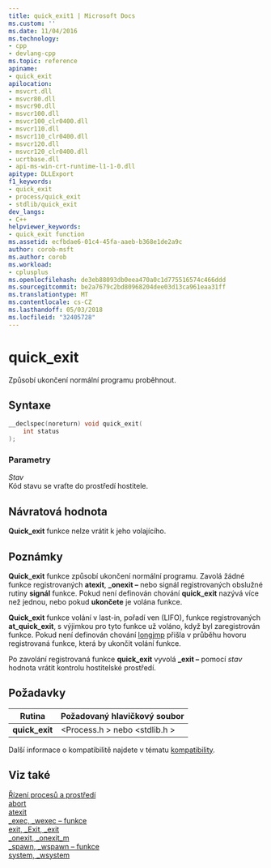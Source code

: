 ```yaml
---
title: quick_exit1 | Microsoft Docs
ms.custom: ''
ms.date: 11/04/2016
ms.technology:
- cpp
- devlang-cpp
ms.topic: reference
apiname:
- quick_exit
apilocation:
- msvcrt.dll
- msvcr80.dll
- msvcr90.dll
- msvcr100.dll
- msvcr100_clr0400.dll
- msvcr110.dll
- msvcr110_clr0400.dll
- msvcr120.dll
- msvcr120_clr0400.dll
- ucrtbase.dll
- api-ms-win-crt-runtime-l1-1-0.dll
apitype: DLLExport
f1_keywords:
- quick_exit
- process/quick_exit
- stdlib/quick_exit
dev_langs:
- C++
helpviewer_keywords:
- quick_exit function
ms.assetid: ecfbdae6-01c4-45fa-aaeb-b368e1de2a9c
author: corob-msft
ms.author: corob
ms.workload:
- cplusplus
ms.openlocfilehash: de3eb88093db0eea470a0c1d775516574c466ddd
ms.sourcegitcommit: be2a7679c2bd80968204dee03d13ca961eaa31ff
ms.translationtype: MT
ms.contentlocale: cs-CZ
ms.lasthandoff: 05/03/2018
ms.locfileid: "32405728"
---
```

# <a name="quickexit"></a>quick_exit

Způsobí ukončení normální programu proběhnout.

## <a name="syntax"></a>Syntaxe

```C
__declspec(noreturn) void quick_exit(
    int status
);
```

### <a name="parameters"></a>Parametry

*Stav*<br/>
Kód stavu se vraťte do prostředí hostitele.

## <a name="return-value"></a>Návratová hodnota

**Quick_exit** funkce nelze vrátit k jeho volajícího.

## <a name="remarks"></a>Poznámky

**Quick_exit** funkce způsobí ukončení normální programu. Zavolá žádné funkce registrovaných **atexit**, **_onexit –** nebo signál registrovaných obslužné rutiny **signál** funkce. Pokud není definován chování **quick_exit** nazývá více než jednou, nebo pokud **ukončete** je volána funkce.

**Quick_exit** funkce volání v last-in, pořadí ven (LIFO), funkce registrovaných **at_quick_exit**, s výjimkou pro tyto funkce už voláno, když byl zaregistrován funkce.  Pokud není definován chování [longjmp](longjmp.md) přišla v průběhu hovoru registrovaná funkce, která by ukončit volání funkce.

Po zavolání registrovaná funkce **quick_exit** vyvolá **_exit –** pomocí *stav* hodnota vrátit kontrolu hostitelské prostředí.

## <a name="requirements"></a>Požadavky

|Rutina|Požadovaný hlavičkový soubor|
|-------------|---------------------|
|**quick_exit**|\<Process.h > nebo \<stdlib.h >|

Další informace o kompatibilitě najdete v tématu [kompatibility](../../c-runtime-library/compatibility.md).

## <a name="see-also"></a>Viz také

[Řízení procesů a prostředí](../../c-runtime-library/process-and-environment-control.md)<br/>
[abort](abort.md)<br/>
[atexit](atexit.md)<br/>
[_exec, _wexec – funkce](../../c-runtime-library/exec-wexec-functions.md)<br/>
[exit, _Exit, _exit](exit-exit-exit.md)<br/>
[_onexit, _onexit_m](onexit-onexit-m.md)<br/>
[_spawn, _wspawn – funkce](../../c-runtime-library/spawn-wspawn-functions.md)<br/>
[system, _wsystem](system-wsystem.md)<br/>
